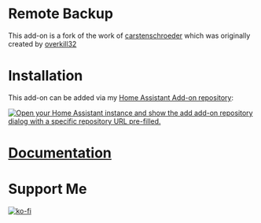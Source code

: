 # Remote Backup

This add-on is a fork of the work of [carstenschroeder] which was originally created by [overkill32]

# Installation

This add-on can be added via my [Home Assistant Add-on repository](https://github.com/ikifar2012/ha-addons):

[![Open your Home Assistant instance and show the add add-on repository dialog with a specific repository URL pre-filled.](https://my.home-assistant.io/badges/supervisor_add_addon_repository.svg)](https://my.home-assistant.io/redirect/supervisor_add_addon_repository/?repository_url=https%3A%2F%2Fgithub.com%2Fikifar2012%2Fha-addons)

# [Documentation](https://addons.mathesonsteplock.ca/docs/addons/remote-backup/basic-config)

# Support Me

[![ko-fi](https://ko-fi.com/img/githubbutton_sm.svg)](https://ko-fi.com/mathesonsteplock)

[buymeacoffee-logo]: https://cdn.buymeacoffee.com/buttons/default-black.png
[buymeacoffee]: https://www.buymeacoffee.com/mathesonstep
[overkill32]: https://github.com/overkill32/hassio-remote-backup
[carstenschroeder]: https://github.com/carstenschroeder/hassio-addons
[here]: https://www.home-assistant.io/hassio/installing_third_party_addons/
